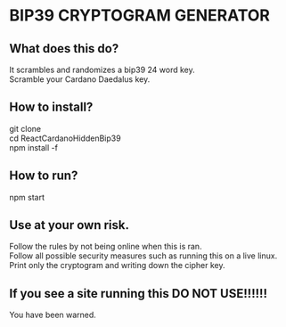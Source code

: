 # BIP39 CRYPTOGRAM GENERATOR

## What does this do?
It scrambles and randomizes a bip39 24 word key.  
Scramble your Cardano Daedalus key.  

## How to install?
git clone  
cd ReactCardanoHiddenBip39  
npm install -f 

## How to run?
npm start

## Use at your own risk.
Follow the rules by not being online when this is ran.  
Follow all possible security measures such as running this on a live linux.  
Print only the cryptogram and writing down the cipher key.  

## If you see a site running this DO NOT USE!!!!!!
You have been warned.


